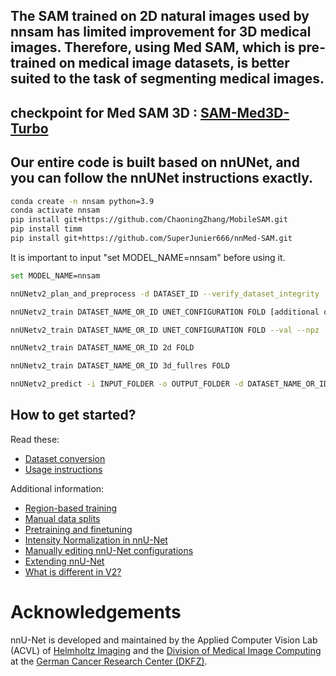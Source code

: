 
## The SAM trained on 2D natural images used by nnsam has limited improvement for 3D medical images. Therefore, using Med SAM, which is pre-trained on medical image datasets, is better suited to the task of segmenting medical images.

## checkpoint for Med SAM 3D : [SAM-Med3D-Turbo](https://drive.google.com/file/d/1MuqYRQKIZb4YPtEraK8zTKKpp-dUQIR9/view?usp=sharing)

## Our entire code is built based on nnUNet, and you can follow the nnUNet instructions exactly.


```bash
conda create -n nnsam python=3.9
conda activate nnsam
pip install git+https://github.com/ChaoningZhang/MobileSAM.git
pip install timm
pip install git+https://github.com/SuperJunier666/nnMed-SAM.git
```

It is important to input "set MODEL_NAME=nnsam" before using it.
```bash
set MODEL_NAME=nnsam
```

```bash
nnUNetv2_plan_and_preprocess -d DATASET_ID --verify_dataset_integrity

nnUNetv2_train DATASET_NAME_OR_ID UNET_CONFIGURATION FOLD [additional options, see -h]

nnUNetv2_train DATASET_NAME_OR_ID UNET_CONFIGURATION FOLD --val --npz

nnUNetv2_train DATASET_NAME_OR_ID 2d FOLD

nnUNetv2_train DATASET_NAME_OR_ID 3d_fullres FOLD

nnUNetv2_predict -i INPUT_FOLDER -o OUTPUT_FOLDER -d DATASET_NAME_OR_ID -c CONFIGURATION --save_probabilities
```


## How to get started?
Read these:
- [Dataset conversion](documentation/dataset_format.md)
- [Usage instructions](documentation/how_to_use_nnunet.md)

Additional information:
- [Region-based training](documentation/region_based_training.md)
- [Manual data splits](documentation/manual_data_splits.md)
- [Pretraining and finetuning](documentation/pretraining_and_finetuning.md)
- [Intensity Normalization in nnU-Net](documentation/explanation_normalization.md)
- [Manually editing nnU-Net configurations](documentation/explanation_plans_files.md)
- [Extending nnU-Net](documentation/extending_nnunet.md)
- [What is different in V2?](documentation/changelog.md)

[//]: # (- [Ignore label]&#40;documentation/ignore_label.md&#41;)



# Acknowledgements

nnU-Net is developed and maintained by the Applied Computer Vision Lab (ACVL) of [Helmholtz Imaging](http://helmholtz-imaging.de) 
and the [Division of Medical Image Computing](https://www.dkfz.de/en/mic/index.php) at the 
[German Cancer Research Center (DKFZ)](https://www.dkfz.de/en/index.html).
